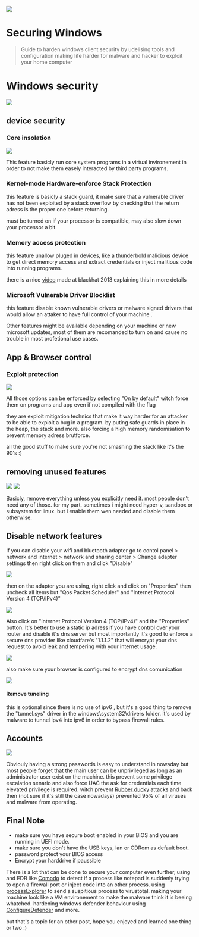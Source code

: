 ![](images/diverse/windows.svg)

# Securing Windows

> Guide to harden windows client security by udelising tools and configuration
> making life harder for malware and hacker to exploit your home computer

# Windows security

![](images/windows_sec/windows_security.png)

## device security

### Core insolation

![](images/windows_sec/core_isolation.png)

This feature basicly run core system programs in a virtual invironement in order to not make them easely interacted by third party programs.

### Kernel-mode Hardware-enforce Stack Protection

this feature is basicly a stack guard, it make sure that a vulnerable driver has not been exploited by a stack overflow by checking that the return adress is the proper one before returning.

must be turned on if your processor is compatible, may also slow down your processor a bit.

### Memory access protection

this feature unallow pluged in devices, like a thunderbold malicious device to get direct memory access and extract credentials or inject malitious code into running programs.

there is a nice [video](https://www.youtube.com/watch?v=q0HthE3qDMw) made at blackhat 2013 explaining this in more details

### Microsoft Vulnerable Driver Blocklist

this feature disable known vulnerable drivers or malware signed drivers that would allow an attaker to have full control of your machine .

Other features might be available depending on your machine or new microsoft updates, most of them are recomanded to turn on and cause no trouble in most profetional use cases.

## App & Browser control

### Exploit protection

![](images/windows_sec/exploit_protection.png)

All those options can be enforced by selecting "On by default" witch force them on programs and app even if not compiled with the flag

they are exploit mitigation technics that make it way harder for an attacker to be able to exploit a bug in a program. by puting safe guards in place in the heap, the stack and more. also forcing a high memory randomisation to prevent memory adress brutforce.

all the good stuff to make sure you're not smashing the stack like it's the 90's :)

## removing unused features

![](images/windows_sec/panel_features.png)
![](images/windows_sec/features.png)

Basicly, remove everything unless you explicitly need it.
most people don't need any of those.
for my part, sometimes i might need hyper-v, sandbox or subsystem for linux. but i enable them wen needed and disable them otherwise.

## Disable network features

If you can disable your wifi and bluetooth adapter
go to contol panel > network and internet > network and sharing center > Change adapter settings
then right click on them and click "Disable"

![](images/windows_sec/network.png)

then on the adapter you are using, right click and click on "Properties"
then uncheck all items but "Qos Packet Scheduler" and "Internet Protocol Version 4 (TCP/IPv4)"

![](images/windows_sec/ipv4.png)

Also click on "Internet Protocol Version 4 (TCP/IPv4)" and the "Properties" button.
It's better to use a static ip adress if you have control over your router and disable it's dns server but most importantly it's good to enforce a secure dns provider like cloudfare's "1.1.1.2" that will encrypt your dns request to avoid leak and tempering with your internet usage.

![](images/windows_sec/dns.png)

also make sure your browser is configured to encrypt dns comunication

![](images/windows_sec/dns_browser.png)

#### Remove tuneling

this is optional since there is no use of ipv6 , but it's a good thing to remove the "tunnel.sys" driver in the windows\system32\drivers folder. it's used by malware to tunnel ipv4 into ipv6 in order to bypass firewall rules.

## Accounts

![](images/windows_sec/accounts.png)

Obviouly having a strong passwords is easy to understand in nowaday but most people forget that the main user can be unprivileged as long as an administrator user exist on the machine.
this prevent some privilege escalation senario and also force UAC the ask for credentials each time elevated privilege is required. witch prevent [Rubber ducky](https://www.youtube.com/watch?v=sbKN8FhGnqg) attacks and back then (not sure if it's still the case nowadays) prevented 95% of all viruses and malware from operating.

## Final Note

- make sure you have secure boot enabled in your BIOS and you are running in UEFI mode.
- make sure you don't have the USB keys, lan or CDRom as default boot.
- password protect your BIOS access
- Encrypt your harddrive if paussible

There is a lot that can be done to secure your computer even further, using and EDR like [Comodo](https://antivirus.comodo.com/) to detect if a process like notepad is suddenly trying to open a firewall port or inject code into an other process.
using [processExplorer](https://learn.microsoft.com/en-us/sysinternals/downloads/process-explorer) to send a suspitious process to virustotal.
making your machine look like a VM environement to make the malware think it is beeing whatched.
hardening windows defender behaviour using [ConfigureDefender](https://github.com/AndyFul/ConfigureDefender) and more.

but that's a topic for an other post, hope you enjoyed and learned one thing or two :)
